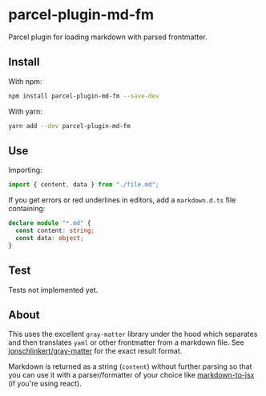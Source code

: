 # parcel-plugin-md-fm

Parcel plugin for loading markdown with parsed frontmatter.

## Install

With npm:

```bash
npm install parcel-plugin-md-fm --save-dev
```

With yarn:

```bash
yarn add --dev parcel-plugin-md-fm
```

## Use

Importing:

```js
import { content, data } from "./file.md";
```

If you get errors or red underlines in editors, add a `markdown.d.ts` file containing:

```ts
declare module "*.md" {
  const content: string;
  const data: object;
}
```

## Test

Tests not implemented yet.

## About

This uses the excellent `gray-matter` library under the hood which separates and then translates `yaml` or other frontmatter from a markdown file. See [jonschlinkert/gray-matter](https://github.com/jonschlinkert/gray-matter#returned-object) for the exact result format.

Markdown is returned as a string (`content`) without further parsing so that you can use it with a parser/formatter of your choice like [markdown-to-jsx](https://github.com/probablyup/markdown-to-jsx) (if you're using react).
